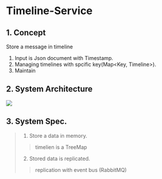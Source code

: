 # Timeline-Service

## 1. Concept
Store a message in timeline
1) Input is Json document with Timestamp.
2) Managing timelines with spcific key(Map<Key, Timeline>).
3) Maintain 

## 2. System Architecture
<div>
  <img src="https://user-images.githubusercontent.com/24906833/92566046-9bcb8f00-f2b6-11ea-8b0b-9f03875cebf6.png">
</div>

## 3. System Spec.
> 1) Store a data in memory.
> > timelien is a TreeMap
> 2) Stored data is replicated.
> > replication with event bus (RabbitMQ)
